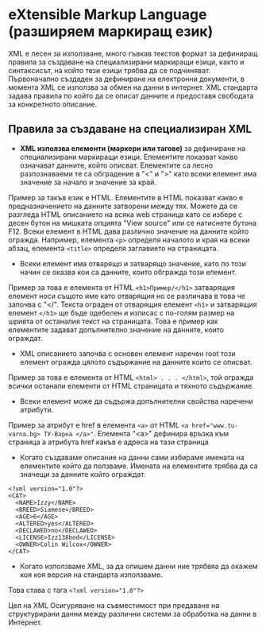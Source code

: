 # eXtensible Markup Language (разширяем маркиращ език)

XML е лесен за използване, много гъвкав текстов формат за дефиниращ правила за създаване на специализирани маркиращи езици, 
както и синтаксисът, на който тези езици трябва да се подчиняват.
Първоначално създаден за дефиниране на електронни документи, в момента XML се използва за обмен на данни в интернет. 
XML стандарта задавa правила по който да се описат данните и предоставя свободата за конкретното описание.


## Правила за създаване на специализиран XML

- <b>XML използва елементи (маркери или тагове)</b> за дефиниране на специализирани маркиращи езици. Елементите показват какво означават данните, който описват.
Елементите са лесно разпознаваеми те са обградение в "<" и ">" като всеки елемент има значение за начало и значение за край.

Пример за такъв език е HTML. Елементите в HTML показват какво е предназначението на данните затворени между тях. 
Можете да се разгледа HTML описанието на всяка web страница като се избере с десен бутон на мишката опцията "View source" или се натиснете бутона F12. 
Всеки елемент в HTML дава различно значение на данните който огражда. 
Например, елемента ``<p>`` определя началото и края на всеки абзац, елемента ``<title>`` определя заглавието на страницата.

- Всеки елемент има отварящо и затварящо значение, като по този начин се оказва кои са данните, които обгражда този елемент.

Пример за това е елемента от HTML ```<h1>Пример/</h1>``` затварящия елемент носи същото име като отварящия но се различава в това че започва с "</".
Текста ограден от отварящия елемент ``<h1>`` и затварящия елемент ``</h1>`` ще бъде одебелен и изписас с по-голям размер на шривта от останалия текст на страницата.
Това е пример как елементите задават допълнително значение на данните, които ограждат.

- XML описанието започва с основен елемент наречен root този елемент огражда цялото съдържание на данните които се описват.

Пример за това е елемента от HTML ```<html> . . . </html>```, той огражда всички останали елементи от HTML страницата и тяхното съдържание.

- Всеки елемент може да съдържа допълнителни свойства наречени атрибути.

Пример за атрибут е href в елемента ``<a>`` от HTML ``<a href="www.tu-varna.bg> ТУ-Варна </а>"``. 
Елемента "<а>" дефинира връзка към страница а атрибута href какъв е адреса на тази страница

- Когато създаваме описание на данни сами избираме имената на елементите който да ползваме. Имената на елементите трябва да са значещи за данните който ограждат.

```
<?xml version="1.0"?>
<CAT>
  <NAME>Izzy</NAME>
  <BREED>Siamese</BREED>
  <AGE>6</AGE>
  <ALTERED>yes</ALTERED>
  <DECLAWED>no</DECLAWED>
  <LICENSE>Izz138bod</LICENSE>
  <OWNER>Colin Wilcox</OWNER>
</CAT>
```

- Когато използваме XML, за да опишем данни ние трябвяа да окажем коя коя версия на стандарта използваме.

Това става с тага ```<?xml version="1.0"?>```

Цел на XML 
Осигуряване на съвместимост при предаване на структурирани данни между различни системи за обработка на данни в Интернет.
